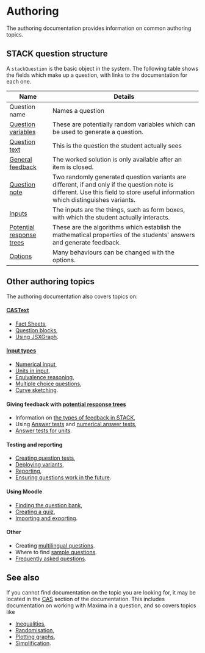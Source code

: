 # Authoring

The authoring documentation provides information on common authoring topics.

## STACK question structure  ##

A  `stackQuestion` is the basic object in the system. The following table shows the fields which make up a question, with links to the documentation for each one.

| Name                                                       | Details
| -------------------------------------------------------------------| ----------------------------------------------------------------------------------------------------------------------------------------------------------------------------------
| Question name              | Names a question
| [Question variables](Variables.md#Question_variables)      | These are potentially random variables which can be used to generate a question.
| [Question text](CASText.md#question_text)                  | This is the question the student actually sees
| [General feedback](CASText.md#General_feedback/Worked_solution)            | The worked solution is only available after an item is closed.
| [Question note](Question_note.md)                          | Two randomly generated question variants are different, if and only if the question note is different.  Use this field to store useful information which distinguishes variants.
| [Inputs](Inputs.md)                                        | The inputs are the things, such as form boxes, with which the student actually interacts.
| [Potential response trees](Potential_response_trees.md)    | These are the algorithms which establish the mathematical properties of the students' answers and generate feedback.
| [Options](Options.md)                                      | Many behaviours can be changed with the options.

## Other authoring topics

The authoring documentation also covers topics on:

#### [CASText](CASText.md)
  
* [Fact Sheets](Fact_sheets.md),
* [Question blocks](Question_blocks.md),
* [Using JSXGraph](JSXGraph.md).
  
#### [Input types](Inputs.md)
  
* [Numerical input](Numerical_input.md),
* [Units in input](Units.md#Input_type),
* [Equivalence reasoning](Equivalence_reasoning.md),
* [Multiple choice questions](Multiple_choice_questions.md),
* [Curve sketching](Curve_sketching.md).
  
#### Giving feedback with [potential response trees](Potential_response_trees.md)
  
* Information on [the types of feedback in STACK](Feedback.md),
* Using [Answer tests](Answer_tests.md) and [numerical answer tests](Answer_tests_numerical.md),
* [Answer tests for units](Units.md#Answer_tests).
  
#### Testing and reporting
  
* [Creating question tests](Testing.md),
* [Deploying variants](Deploying.md),
* [Reporting](Reporting.md),
* [Ensuring questions work in the future](Future_proof.md).
  
#### Using Moodle
  
* [Finding the question bank](Question_bank.md),
* [Creating a quiz](/AbInitio/Authoring_quick_start_8.md),
* [Importing and exporting](ImportExport.md).
  
#### Other

* Creating [multilingual questions](Languages.md).
* Where to find [sample questions](Sample_questions.md).
* [Frequently asked questions](Author_FAQ.md).

## See also

If you cannot find documentation on the topic you are looking for, it may be located in the [CAS](../CAS/index.md) section of the documentation. This includes documentation on working with Maxima in a question, and so covers topics like

* [Inequalities](/CAS/Inequalities.md),
* [Randomisation](/CAS/Random.md),
* [Plotting graphs](/CAS/Plots.md),
* [Simplification](/CAS/Simplification.md).
